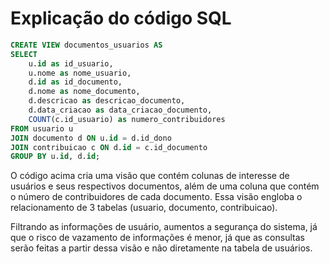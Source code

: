 # Explicação do código SQL

```sql
CREATE VIEW documentos_usuarios AS
SELECT
    u.id as id_usuario,
    u.nome as nome_usuario,
    d.id as id_documento,
    d.nome as nome_documento,
    d.descricao as descricao_documento,
    d.data_criacao as data_criacao_documento,
    COUNT(c.id_usuario) as numero_contribuidores
FROM usuario u
JOIN documento d ON u.id = d.id_dono
JOIN contribuicao c ON d.id = c.id_documento
GROUP BY u.id, d.id;
```

O código acima cria uma visão que contém colunas de interesse de usuários e
seus respectivos documentos, além de uma coluna que contém o número de
contribuidores de cada documento. Essa visão engloba o relacionamento de 3
tabelas (usuario, documento, contribuicao).

Filtrando as informações de usuário, aumentos a segurança do sistema, já que
o risco de vazamento de informações é menor, já que as consultas serão feitas
a partir dessa visão e não diretamente na tabela de usuários.
